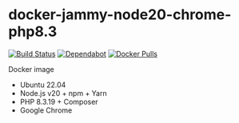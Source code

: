 # docker-jammy-node20-chrome-php8.3

[![Build Status](https://github.com/vintagesucks/docker-jammy-node20-chrome-php8.3/workflows/Build/badge.svg)](https://github.com/vintagesucks/docker-jammy-node20-chrome-php8.3/actions) [![Dependabot](https://badgen.net/badge/Dependabot/enabled/green?icon=dependabot)](https://dependabot.com/) [![Docker Pulls](https://img.shields.io/docker/pulls/vintagesucks/docker-jammy-node20-chrome-php8.3.svg)](https://hub.docker.com/r/vintagesucks/docker-jammy-node20-chrome-php8.3/)

Docker image
* Ubuntu 22.04
* Node.js v20 + npm + Yarn
* PHP 8.3.19 + Composer
* Google Chrome
